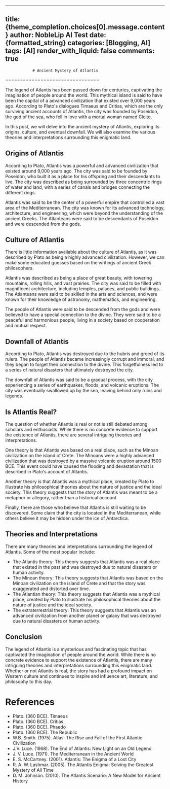 
---
title: {theme_completion.choices[0].message.content}
author: NobleLip AI Test
date: {formatted_string}
categories: [Blogging, AI]
tags: [AI]
render_with_liquid: false
comments: true
---
			
				# Ancient Mystery of Atlantis
================================

The legend of Atlantis has been passed down for centuries, captivating the imagination of people around the world. This mythical island is said to have been the capital of a advanced civilization that existed over 9,000 years ago. According to Plato's dialogues Timaeus and Critias, which are the only surviving ancient accounts of Atlantis, the city was founded by Poseidon, the god of the sea, who fell in love with a mortal woman named Cleito.

In this post, we will delve into the ancient mystery of Atlantis, exploring its origins, culture, and eventual downfall. We will also examine the various theories and interpretations surrounding this enigmatic land.

 Origins of Atlantis
------------------

According to Plato, Atlantis was a powerful and advanced civilization that existed around 9,000 years ago. The city was said to be founded by Poseidon, who built it as a place for his offspring and their descendants to live. The city was described as being surrounded by three concentric rings of water and land, with a series of canals and bridges connecting the different rings.

Atlantis was said to be the center of a powerful empire that controlled a vast area of the Mediterranean. The city was known for its advanced technology, architecture, and engineering, which were beyond the understanding of the ancient Greeks. The Atlanteans were said to be descendants of Poseidon and were descended from the gods.

 Culture of Atlantis
-------------------

There is little information available about the culture of Atlantis, as it was described by Plato as being a highly advanced civilization. However, we can make some educated guesses based on the writings of ancient Greek philosophers.

Atlantis was described as being a place of great beauty, with towering mountains, rolling hills, and vast prairies. The city was said to be filled with magnificent architecture, including temples, palaces, and public buildings. The Atlanteans were said to be skilled in the arts and sciences, and were known for their knowledge of astronomy, mathematics, and engineering.

The people of Atlantis were said to be descended from the gods and were believed to have a special connection to the divine. They were said to be a peaceful and harmonious people, living in a society based on cooperation and mutual respect.

Downfall of Atlantis
--------------------

According to Plato, Atlantis was destroyed due to the hubris and greed of its rulers. The people of Atlantis became increasingly corrupt and immoral, and they began to forget their connection to the divine. This forgetfulness led to a series of natural disasters that ultimately destroyed the city.

The downfall of Atlantis was said to be a gradual process, with the city experiencing a series of earthquakes, floods, and volcanic eruptions. The city was eventually swallowed up by the sea, leaving behind only ruins and legends.

Is Atlantis Real?
-------------------

The question of whether Atlantis is real or not is still debated among scholars and enthusiasts. While there is no concrete evidence to support the existence of Atlantis, there are several intriguing theories and interpretations.

One theory is that Atlantis was based on a real place, such as the Minoan civilization on the island of Crete. The Minoans were a highly advanced civilization that was destroyed by a massive volcanic eruption around 1500 BCE. This event could have caused the flooding and devastation that is described in Plato's account of Atlantis.

Another theory is that Atlantis was a mythical place, created by Plato to illustrate his philosophical theories about the nature of justice and the ideal society. This theory suggests that the story of Atlantis was meant to be a metaphor or allegory, rather than a historical account.

Finally, there are those who believe that Atlantis is still waiting to be discovered. Some claim that the city is located in the Mediterranean, while others believe it may be hidden under the ice of Antarctica.

Theories and Interpretations
---------------------------

There are many theories and interpretations surrounding the legend of Atlantis. Some of the most popular include:

* The Atlantis theory: This theory suggests that Atlantis was a real place that existed in the past and was destroyed due to natural disasters or human activity.
* The Minoan theory: This theory suggests that Atlantis was based on the Minoan civilization on the island of Crete and that the story was exaggerated and distorted over time.
* The Atlantian theory: This theory suggests that Atlantis was a mythical place, created by Plato to illustrate his philosophical theories about the nature of justice and the ideal society.
* The extraterrestrial theory: This theory suggests that Atlantis was an advanced civilization from another planet or galaxy that was destroyed due to natural disasters or human activity.

Conclusion
----------

The legend of Atlantis is a mysterious and fascinating topic that has captivated the imagination of people around the world. While there is no concrete evidence to support the existence of Atlantis, there are many intriguing theories and interpretations surrounding this enigmatic land. Whether or not Atlantis is real, the story has had a profound impact on Western culture and continues to inspire and influence art, literature, and philosophy to this day.

References
==========

* Plato. (360 BCE). Timaeus
* Plato. (360 BCE). Critias
* Plato. (360 BCE). Phaedo
* Plato. (360 BCE). The Republic
* W.B. Smith. (1975). Atlas: The Rise and Fall of the First Atlantic Civilization
* J.V. Luce. (1968). The End of Atlantis: New Light on an Old Legend
* J. V. Luce. (1971). The Mediterranean in the Ancient World
* E. S. McCartney. (2001). Atlantis: The Enigma of a Lost City
* R. A. W. Lashmar. (2005). The Atlantis Enigma: Solving the Greatest Mystery of All Time
* D. M. Johnson. (2010). The Atlantis Scenario: A New Model for Ancient History
